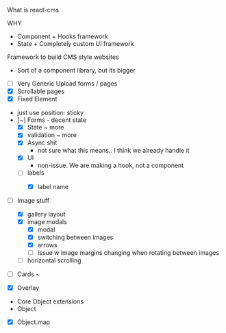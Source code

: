 What is react-cms

WHY
- Component + Hooks framework
- State + Completely custom UI framework

Framework to build CMS style websites

- Sort of a component library, but its bigger

- [ ] Very Generic Upload forms / pages
- [x] Scrollable pages
- [x] Fixed Element
 - just use position: sticky
- [~] Forms - decent state
  - [x] State ~ more
   - [x] validation ~ more 
  - [x] Async shit
    - not sure what this means.. I think we already handle it
  - [x] UI
    - non-issue. We are making a hook, not a component
  - [ ] labels
    - [x] label name


- [ ] Image stuff
  - [x] gallery layout
  - [x] image modals
    - [x] modal
    - [x] switching between images
    - [x] arrows
    - [ ] issue w image margins changing when rotating between images
  - [ ] horizontal scrolling

- [ ] Cards ~

- [x] Overlay

- Core Object extensions
 - Object
  - [x] Object.map